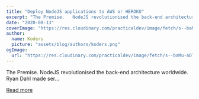 ```yaml
---
title: "Deploy NodeJS applications to AWS or HEROKU"
excerpt: "The Premise.   NodeJS revolutionised the back-end architecture worldwide. Ryan Dahl made ser..."
date: "2020-08-13"
coverImage: "https://res.cloudinary.com/practicaldev/image/fetch/s--baMu-aDT--/c_imagga_scale,f_auto,fl_progressive,h_420,q_auto,w_1000/https://dev-to-uploads.s3.amazonaws.com/i/1ekhtah0afjfajsf6awm.png"
author:
  name: Koders
  picture: "assets/blog/authors/koders.png"
ogImage:
  url: "https://res.cloudinary.com/practicaldev/image/fetch/s--baMu-aDT--/c_imagga_scale,f_auto,fl_progressive,h_420,q_auto,w_1000/https://dev-to-uploads.s3.amazonaws.com/i/1ekhtah0afjfajsf6awm.png"
---
```


The Premise.   NodeJS revolutionised the back-end architecture worldwide. Ryan Dahl made ser...

[Read more](https://dev.to/nitdgplug/deploy-nodejs-applications-to-aws-or-heroku-ill)

